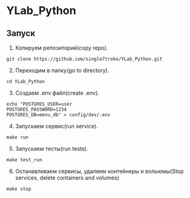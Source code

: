 # YLab_Python
## Запуск
1. Копируем репозиторий(copy repo).
```shell
git clone https://github.com/single7troke/YLab_Python.git
```
2. Переходим в папку(go to directory).
```shell
cd YLab_Python
```
3. Создаем .env файл(create .env).
```shell
echo "POSTGRES_USER=user
POSTGRES_PASSWORD=1234
POSTGRES_DB=menu_db" > config/dev/.env
```
4. Запускаем сервис(run service).
```shell
make run
```
5. Запускаем тесты(run tests).
```shell
make test_run
```
6. Останавливаем сервисы, удаляем контейнеры и вольюмы(Stop services, delete containers and volumes)
```shell
make stop
```
